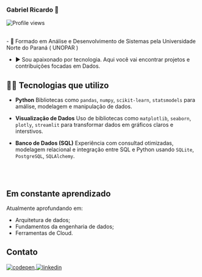 ### Gabriel Ricardo 👋
<p align="left"> <img src="https://komarev.com/ghpvc/?username=gabrielrdevo&color=blue" alt="Profile views" /> </p>
<br>
- 🔭 Formado em Análise e Desenvolvimento de Sistemas pela Universidade Norte do Paraná ( UNOPAR ) 

- ▶️ Sou apaixonado por tecnologia. Aqui você vai encontrar projetos e contribuições focadas em Dados.


## 👨‍💻 Tecnologias que utilizo 
- **Python**
   Bibliotecas como `pandas`, `numpy`, `scikit-learn`, `statsmodels` para amálise, modelagem e manipulação de dados.
  
- **Visualização de Dados** 
  Uso de bibliotecas como `matplotlib`, `seaborn`, `plotly`, `streamlit` para transformar dados em gráficos claros e interstivos.

- **Banco de Dados (SQL)**
  Experiência com consultad otimizadas, modelagem relacional e integração entre SQL e Python usando `SQLite`, `PostgreSQL`, `SQLAlchemy`.

<br><br>

## Em constante aprendizado 

Atualmente aprofundando em: 
- Arquitetura de dados;
- Fundamentos da engenharia de dados;
- Ferramentas de Cloud.

## Contato

<a href="https://codepen.io/gabrieldevp" target="_blank">
  <img align="center" src="https://img.shields.io/badge/-gabrielrdev-05122A?style=flat&logo=codepen" alt="codepen"/>
</a>

<a href="https://www.linkedin.com/in/gabriel-ricardo-2b3984161/" target="_blank">
  <img align="center" src="https://img.shields.io/badge/-gabrielrdev-05122A?style=flat&logo=linkedin" alt="linkedin"/>
</a>

